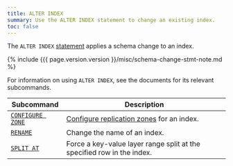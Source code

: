 ```yaml
---
title: ALTER INDEX
summary: Use the ALTER INDEX statement to change an existing index.
toc: false
---
```


The `ALTER INDEX` [statement](sql-statements.html) applies a schema change to an index.

{% include {{{ page.version.version }}/misc/schema-change-stmt-note.md %}

For information on using `ALTER INDEX`, see the documents for its relevant subcommands.

Subcommand | Description
-----------|------------
[`CONFIGURE ZONE`](configure-zone.html) | [Configure replication zones](configure-replication-zones.html) for an index.
[`RENAME`](rename-index.html) | Change the name of an index.
[`SPLIT AT`](split-at.html) | Force a key-value layer range split at the specified row in the index.
